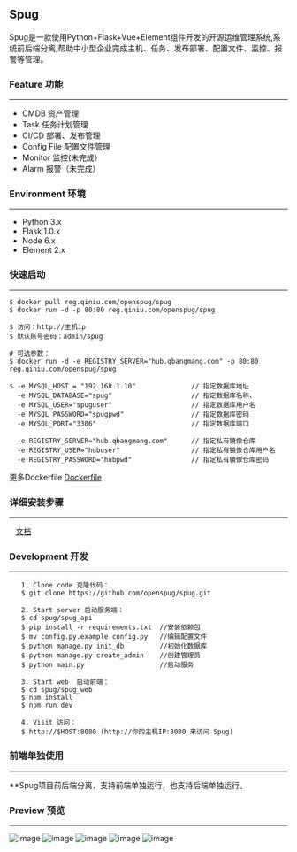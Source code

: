 ## Spug



Spug是一款使用Python+Flask+Vue+Element组件开发的开源运维管理系统,系统前后端分离,帮助中小型企业完成主机、任务、发布部署、配置文件、监控、报警等管理。


### Feature 功能
----------------------------
  - CMDB 资产管理
  - Task 任务计划管理
  - CI/CD 部署、发布管理
  - Config File 配置文件管理
  - Monitor 监控(未完成）
  - Alarm  报警（未完成）


### Environment 环境
----------------------------
   * Python 3.x
   * Flask 1.0.x
   * Node 6.x
   * Element 2.x


### 快速启动
----------------------------
```
$ docker pull reg.qiniu.com/openspug/spug
$ docker run -d -p 80:80 reg.qiniu.com/openspug/spug

$ 访问：http://主机ip
$ 默认账号密码：admin/spug

# 可选参数：
$ docker run -d -e REGISTRY_SERVER="hub.qbangmang.com" -p 80:80 reg.qiniu.com/openspug/spug

$ -e MYSQL_HOST = "192.168.1.10"              // 指定数据库地址
  -e MYSQL_DATABASE="spug"                    // 指定数据库名称，
  -e MYSQL_USER="spuguser"                    // 指定数据库用户名
  -e MYSQL_PASSWORD="spugpwd"                 // 指定数据库密码
  -e MYSQL_PORT="3306"                        // 指定数据库端口

  -e REGISTRY_SERVER="hub.qbangmang.com"      // 指定私有镜像仓库
  -e REGISTRY_USER="hubuser"                  // 指定私有镜像仓库用户名
  -e REGISTRY_PASSWORD="hubpwd"               // 指定私有镜像仓库密码
```

更多Dockerfile [Dockerfile](https://github.com/openspug/spug/tree/master/docs/Dockerfile)


### 详细安装步骤
----------------------------

    [文档](https://github.com/openspug/spug/wiki/)


### Development 开发
----------------------------
```
   1. Clone code 克隆代码：
   $ git clone https://github.com/openspug/spug.git

   2. Start server 启动服务端：
   $ cd spug/spug_api
   $ pip install -r requirements.txt  //安装依赖包
   $ mv config.py.example config.py   //编辑配置文件
   $ python manage.py init_db         //初始化数据库
   $ python manage.py create_admin    //创建管理员
   $ python main.py                   //启动服务

   3. Start web  启动前端：
   $ cd spug/spug_web
   $ npm install
   $ npm run dev

   4. Visit 访问：
   $ http://$HOST:8080 (http://你的主机IP:8080 来访问 Spug)

```

### 前端单独使用
----------------------------
**Spug项目前后端分离，支持前端单独运行，也支持后端单独运行。


### Preview 预览
----------------------------
![image](http://image.qbangmang.com/login.gif)
![image](http://image.qbangmang.com/user.gif)
![image](http://image.qbangmang.com/host.gif)
![image](http://image.qbangmang.com/publish.gif)
![image](http://image.qbangmang.com/tasks.gif)








